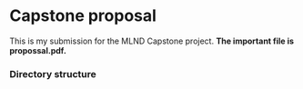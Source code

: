 # Capstone proposal

This is my submission for the MLND Capstone project. **The important file is propossal.pdf.** 
### Directory structure

